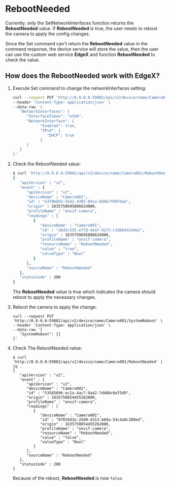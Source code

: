 # RebootNeeded

Currently, only the SetNetworkInterfaces function returns the **RebootNeeded** value. If **RebootNeeded** is true, the user needs to reboot the camera to apply the config changes.

Since the Set command can't return the **RebootNeeded** value in the command response, the device service will store the value, then the user can use the custom web service **EdgeX** and function **RebootNeeded** to check the value.

## How does the RebootNeeded work with EdgeX?


1. Execute Set command to change the networkInterfaces setting:
   ```bash
   curl --request PUT 'http://0.0.0.0:59882/api/v2/device/name/Camera001/NetworkInterfaces' \
   --header 'Content-Type: application/json' \
   --data-raw '{
      "NetworkInterfaces": {
         "InterfaceToken": "eth0",
         "NetworkInterface": {
               "Enabled": true,
               "IPv4": {
                  "DHCP": true
               }
         } 
      }
   }'
   ```
2. Check the RebootNeeded value:
   ```bash
   $ curl 'http://0.0.0.0:59882/api/v2/device/name/Camera001/RebootNeeded' | jq .
   {
      "apiVersion" : "v2",
      "event" : {
         "apiVersion" : "v2",
         "deviceName" : "Camera001",
         "id" : "e370bbb5-55d2-4392-84ca-8d9e7f097dae",
         "origin" : 1635750695886624000,
         "profileName" : "onvif-camera",
         "readings" : [
            {
               "deviceName" : "Camera001",
               "id" : "abd5c555-ef7d-44a7-9273-c1dbb4d14de2",
               "origin" : 1635750695886624000,
               "profileName" : "onvif-camera",
               "resourceName" : "RebootNeeded",
               "value" : "true",
               "valueType" : "Bool"
            }
         ],
         "sourceName" : "RebootNeeded"
      },
      "statusCode" : 200
   }
   ```
   The **RebootNeeded** value is true which indicates the camera should reboot to apply the necessary changes.

3. Reboot the camera to apply the change:
   ```shell
   curl --request PUT 'http://0.0.0.0:59882/api/v2/device/name/Camera001/SystemReboot' \
   --header 'Content-Type: application/json' \
   --data-raw '{
      "SystemReboot": {}
   }'
   ```

4. Check The RebootNeeded value:
   ```shell
   $ curl 'http://0.0.0.0:59882/api/v2/device/name/Camera001/RebootNeeded' | jq .
   {
      "apiVersion" : "v2",
      "event" : {
         "apiVersion" : "v2",
         "deviceName" : "Camera001",
         "id" : "53585696-ec1a-4ac7-9a42-7d480c0a75d9",
         "origin" : 1635750854455262000,
         "profileName" : "onvif-camera",
         "readings" : [
            {
               "deviceName" : "Camera001",
               "id" : "87819d3a-25d0-4313-b69a-54c4a0c389ed",
               "origin" : 1635750854455262000,
               "profileName" : "onvif-camera",
               "resourceName" : "RebootNeeded",
               "value" : "false",
               "valueType" : "Bool"
            }
         ],
         "sourceName" : "RebootNeeded"
      },
      "statusCode" : 200
   }
   ```
   Because of the reboot, **RebootNeeded** is now `false`.
